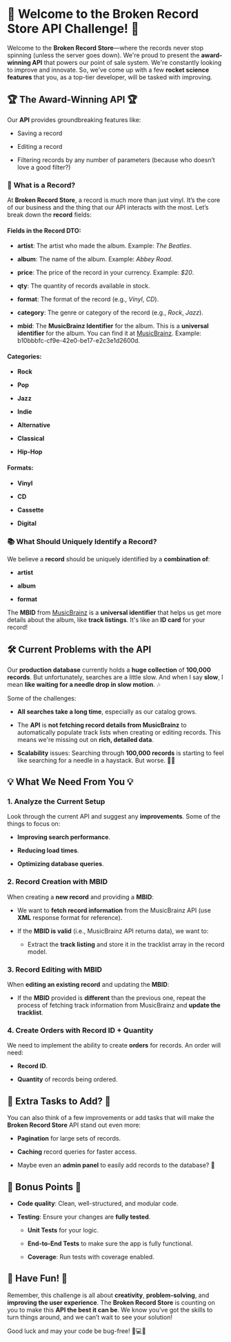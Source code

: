 🚀 **Welcome to the Broken Record Store API Challenge!** 🚀
===========================================================

Welcome to the **Broken Record Store**—where the records never stop spinning (unless the server goes down). We're proud to present the **award-winning API** that powers our point of sale system. We're constantly looking to improve and innovate. So, we’ve come up with a few **rocket science features** that you, as a top-tier developer, will be tasked with improving.

🏆 **The Award-Winning API** 🏆
-------------------------------

Our **API** provides groundbreaking features like:

*   Saving a record
    
*   Editing a record
    
*   Filtering records by any number of parameters (because who doesn’t love a good filter?)
    

### 🎵 **What is a Record?**

At **Broken Record Store**, a record is much more than just vinyl. It’s the core of our business and the thing that our API interacts with the most. Let’s break down the **record** fields:

#### **Fields in the Record DTO**:

*   **artist**: The artist who made the album. Example: _The Beatles_.
    
*   **album**: The name of the album. Example: _Abbey Road_.
    
*   **price**: The price of the record in your currency. Example: _$20_.
    
*   **qty**: The quantity of records available in stock.
    
*   **format**: The format of the record (e.g., _Vinyl_, _CD_).
    
*   **category**: The genre or category of the record (e.g., _Rock_, _Jazz_).
    
*   **mbid**: The **MusicBrainz Identifier** for the album. This is a **universal identifier** for the album. You can find it at [MusicBrainz](https://musicbrainz.org/). Example: b10bbbfc-cf9e-42e0-be17-e2c3e1d2600d.
    

#### **Categories**:

*   **Rock**
    
*   **Pop**
    
*   **Jazz**
    
*   **Indie**
    
*   **Alternative**
    
*   **Classical**
    
*   **Hip-Hop**
    

#### **Formats**:

*   **Vinyl**
    
*   **CD**
    
*   **Cassette**
    
*   **Digital**
    

### 📚 **What Should Uniquely Identify a Record?**

We believe a **record** should be uniquely identified by a **combination of**:

*   **artist**
    
*   **album**
    
*   **format**
    

The **MBID** from [MusicBrainz](https://musicbrainz.org/) is a **universal identifier** that helps us get more details about the album, like **track listings**. It's like an **ID card** for your record!

🛠️ **Current Problems with the API**
-------------------------------------

Our **production database** currently holds a **huge collection** of **100,000 records**. But unfortunately, searches are a little slow. And when I say **slow**, I mean **like waiting for a needle drop in slow motion**. 🎶

Some of the challenges:

*   **All searches take a long time**, especially as our catalog grows.
    
*   The **API** is **not fetching record details from MusicBrainz** to automatically populate track lists when creating or editing records. This means we're missing out on **rich, detailed data**.
    
*   **Scalability** issues: Searching through **100,000 records** is starting to feel like searching for a needle in a haystack. But worse. 🤦‍♂️
    

💡 **What We Need From You** 💡
-------------------------------

### 1\. **Analyze the Current Setup**

Look through the current API and suggest any **improvements**. Some of the things to focus on:

*   **Improving search performance**.
    
*   **Reducing load times**.
    
*   **Optimizing database queries**.
    

### 2\. **Record Creation with MBID**

When creating a **new record** and providing a **MBID**:

*   We want to **fetch record information** from the MusicBrainz API (use **XML** response format for reference).
    
*   If the **MBID is valid** (i.e., MusicBrainz API returns data), we want to:
    
    *   Extract the **track listing** and store it in the tracklist array in the record model.
        

### 3\. **Record Editing with MBID**

When **editing an existing record** and updating the **MBID**:

*   If the **MBID** provided is **different** than the previous one, repeat the process of fetching track information from MusicBrainz and **update the tracklist**.
    

### 4\. **Create Orders with Record ID + Quantity**

We need to implement the ability to create **orders** for records. An order will need:

*   **Record ID**.
    
*   **Quantity** of records being ordered.
    

🚀 **Extra Tasks to Add?** 🚀
-----------------------------

You can also think of a few improvements or add tasks that will make the **Broken Record Store** API stand out even more:

*   **Pagination** for large sets of records.
    
*   **Caching** record queries for faster access.
    
*   Maybe even an **admin panel** to easily add records to the database? 🤔
    

📝 **Bonus Points** 🎯
----------------------

*   **Code quality**: Clean, well-structured, and modular code.
    
*   **Testing**: Ensure your changes are **fully tested**.
    
    *   **Unit Tests** for your logic.
        
    *   **End-to-End Tests** to make sure the app is fully functional.
        
    *   **Coverage**: Run tests with coverage enabled.
        

🌟 **Have Fun!** 🌟
-------------------

Remember, this challenge is all about **creativity**, **problem-solving**, and **improving the user experience**. The **Broken Record Store** is counting on you to make this **API the best it can be**. We know you’ve got the skills to turn things around, and we can’t wait to see your solution!

Good luck and may your code be bug-free! 🐛💻✨